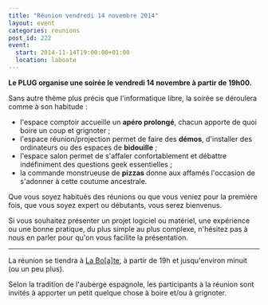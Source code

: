 ```yaml
---
title: "Réunion vendredi 14 novembre 2014"
layout: event
categories: reunions
post_id: 222
event:
  start: 2014-11-14T19:00:00+01:00
  location: laboate
---
```


**Le PLUG organise une soirée le vendredi 14 novembre à partir de 19h00.**

Sans autre thème plus précis que l'informatique libre, la soirée se déroulera comme à son habitude : 

* l'espace comptoir accueille un **apéro prolongé**, chacun apporte de quoi boire un coup et grignoter ;
* l'espace réunion/projection permet de faire des **démos**, d'installer des ordinateurs ou des espaces de **bidouille** ;
* l'espace salon permet de s'affaler confortablement et débattre indéfiniment des questions geek essentielles ;
* la commande monstrueuse de **pizzas** donne aux affamés l'occasion de s'adonner à cette coutume ancestrale.

Que vous soyez habitués des réunions ou que vous veniez pour la première fois, que vous soyez expert ou débutants, vous serez bienvenus.

Si vous souhaitez présenter un projet logiciel ou matériel, une expérience ou une bonne pratique, du plus simple au plus complexe, n'hésitez pas à nous en parler pour qu'on vous facilite la présentation.

----

La réunion se tiendra à [La Bo\[a\]te](http://laboate.com/), à partir de 19h et jusqu'environ minuit (ou un peu plus).

Selon la tradition de l'auberge espagnole, les participants à la réunion sont invités à apporter un petit quelque chose à boire et/ou à grignoter.
